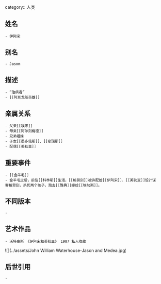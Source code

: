 category:: 人类
## 姓名
	- 伊阿宋
## 别名
	- Jason
## 描述
	- “治病者”
	- [[阿耳戈船英雄]]
## 亲属关系
	- 父亲[[埃宋]]
	- 母亲[[阿尔刻梅德]]
	- 兄弟姐妹
	- 子女[[墨多俄斯]]、[[斐瑞斯]]
	- 配偶[[美狄亚]]
## 重要事件
	- [[金羊毛]]
	- 金羊毛之后，前往[[科林斯]]生活，[[格劳刻]]被许配给[[伊阿宋]]，[[美狄亚]]设计谋害格劳刻，杀死两个孩子，跑去[[雅典]]嫁给[[埃勾斯]]。
## 不同版本
	-
## 艺术作品
	- 沃特豪斯 《伊阿宋和美狄亚》 1907 私人收藏
 ![](../assets/John William Waterhouse-Jason and Medea.jpg)
## 后世引用
	-
